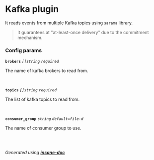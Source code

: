 # Kafka plugin
It reads events from multiple Kafka topics using `sarama` library.
> It guarantees at "at-least-once delivery" due to the commitment mechanism.

### Config params
**`brokers`** *`[]string`* *`required`* 

The name of kafka brokers to read from.

<br>

**`topics`** *`[]string`* *`required`* 

The list of kafka topics to read from.

<br>

**`consumer_group`** *`string`* *`default=file-d`* 

The name of consumer group to use.

<br>


<br>*Generated using [__insane-doc__](https://github.com/vitkovskii/insane-doc)*